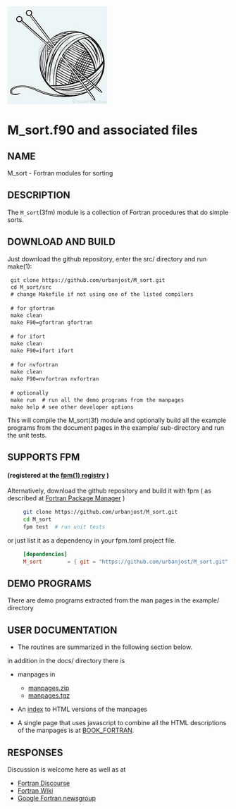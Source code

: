 ![string](docs/images/yarnball.gif)
# M_sort.f90 and associated files

## NAME
   M_sort - Fortran modules for sorting

## DESCRIPTION
The `M_sort`(3fm) module is a collection of Fortran procedures that
do simple sorts.

## DOWNLOAD AND BUILD
Just download the github repository, enter the src/ directory and run make(1):

     git clone https://github.com/urbanjost/M_sort.git
     cd M_sort/src
     # change Makefile if not using one of the listed compilers
     
     # for gfortran
     make clean
     make F90=gfortran gfortran
     
     # for ifort
     make clean
     make F90=ifort ifort

     # for nvfortran
     make clean
     make F90=nvfortran nvfortran

     # optionally
     make run  # run all the demo programs from the manpages
     make help # see other developer options

This will compile the M_sort(3f) module and optionally build all the
example programs from the document pages in the example/ sub-directory
and run the unit tests.

## SUPPORTS FPM 
#### (registered at the [fpm(1) registry](https://github.com/fortran-lang/fpm-registry) )

Alternatively, download the github repository and build it with 
fpm ( as described at [Fortran Package Manager](https://github.com/fortran-lang/fpm) )

```bash
     git clone https://github.com/urbanjost/M_sort.git
     cd M_sort
     fpm test  # run unit tests
```

or just list it as a dependency in your fpm.toml project file.

```toml
     [dependencies]
     M_sort        = { git = "https://github.com/urbanjost/M_sort.git" ,tag="v1.0.1"}
```

## DEMO PROGRAMS

There are demo programs extracted from the man pages in the example/ directory


## USER DOCUMENTATION

 - The routines are summarized in the following section below.

in addition in the docs/ directory there is

 - manpages in 
    + [manpages.zip](https://urbanjost.github.io/M_sort/manpages.zip) 
    + [manpages.tgz](https://urbanjost.github.io/M_sort/manpages.tgz) 

 - An [index](https://urbanjost.github.io/M_sort/man3.html) to HTML versions
   of the manpages 

 - A single page that uses javascript to combine all the HTML descriptions
   of the manpages is at
   [BOOK_FORTRAN](https://urbanjost.github.io/M_sort/BOOK_M_sort.html).

## RESPONSES

Discussion is welcome here as well as at
 - [Fortran Discourse](https://fortran-lang.discourse.group)
 - [Fortran Wiki](http://fortranwiki.org)
 - [Google Fortran newsgroup](https://groups.google.com/forum/#!forum/comp.lang.fortran)
